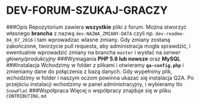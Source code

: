 # DEV-FORUM-SZUKAJ-GRACZY
###Opis
Repozytorium zawiera **wszystkie** pliki z forum. Można stworzyć własnego **brancha** z nazwą `dev-NAZWA_ZMIANY-DATA` czyli np. `dev-readme-04_07_2016` i tam wprowadzac wlasne zmiany. Gdy zmiany zostaną zakończone, tworzycie pull requesta, aby administracja mogła sprawdzić, i ewentualnie wprowadzić zmiany na brancha `master` i wysłać na *serwer główny/produkcyjny*
###Wymagania
**PHP 5.6 lub nowsze** oraz
**MySQL**
###Instalacja
Wchodzimy w folder z plikami i otwieramy **`qa-config.php`** i zmieniamy dane do połączenia z bazą danych. Gdy wypełnimy plik, wchodzimy w folder i naszym oczom powinna ukazać się instalacja Q2A. Po przejściu instalacji wchodzimy w panel administracyjny, i wybieramy tlo `SnowFlat`
###Współpraca
Więcej o współpracy znajduje się w pliku `CONTRIBUTING.md` 
